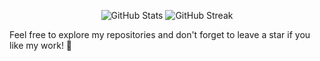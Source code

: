 <p align="center">
  <img src="https://github-readme-stats.vercel.app/api?username=SimoAcharouaou777&show_icons=true&theme=radical" alt="GitHub Stats" />
  <img src="https://github-readme-streak-stats.herokuapp.com/?user=SimoAcharouaou777&theme=radical" alt="GitHub Streak" />
</p>


Feel free to explore my repositories and don't forget to leave a star if you like my work!  :star2:
